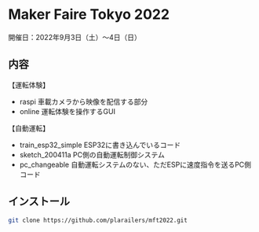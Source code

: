 # Maker Faire Tokyo 2022

開催日：2022年9月3日（土）～4日（日）

## 内容

【運転体験】
- raspi 車載カメラから映像を配信する部分
- online 運転体験を操作するGUI

【自動運転】
- train_esp32_simple ESP32に書き込んでいるコード
- sketch_200411a PC側の自動運転制御システム
- pc_changeable 自動運転システムのない、ただESPに速度指令を送るPC側コード

## インストール

```sh
git clone https://github.com/plarailers/mft2022.git
```
